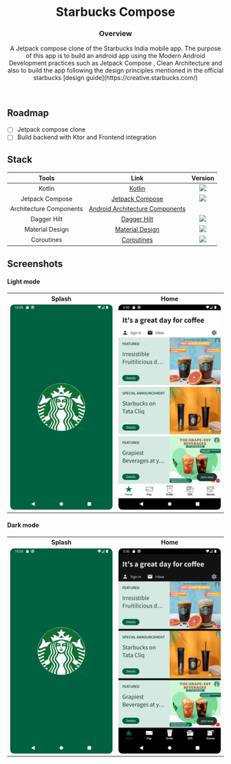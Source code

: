 <h1 align=center>Starbucks Compose</h1>

<h3 align=center>Overview</h3>
<p align=center>A Jetpack compose clone of the Starbucks India mobile app. The purpose of this app is to build an android app using the Modern Android Development practices such as Jetpack Compose , Clean Architecture and also to build the app following the design principles mentioned in the official starbucks [design guide](https://creative.starbucks.com/)</p>

<br/>

## Roadmap

- [ ] Jetpack compose clone
- [ ] Build backend with Ktor and Frontend integration

## Stack

| Tools | Link | Version |
|     :---:      |   :---: | :---:|
| Kotlin | [Kotlin](https://kotlinlang.org) | <img src="https://img.shields.io/badge/Kotlin-1.7.0-blue" /> |
| Jetpack Compose | [Jetpack Compose](https://developer.android.com/jetpack/compose) | <img src="https://img.shields.io/badge/Jetpack%20Compose-1.2.0-brightgreen" /> |
| Architecture Components | [Android Architecture Components](https://developer.android.com/topic/libraries/architecture) |  |
| Dagger Hilt | [Dagger Hilt](https://developer.android.com/training/dependency-injection/hilt-android) | <img src="https://img.shields.io/badge/Dagger%20Hilt-2.43-red" /> |
| Material Design | [Material Design](https://developer.android.com/jetpack/androidx/releases/compose-material) | <img src="https://img.shields.io/badge/Compose%20Material-1.2.0-blue" /> |
| Coroutines | [Coroutines](https://kotlinlang.org/docs/coroutines-guide.html) | <img src="https://img.shields.io/badge/Coroutines%20-1.6.0-yellow" /> |

## Screenshots

#### Light mode

<table style="width:100%">
  <tr>
    <th>Splash</th>
    <th>Home</th>
  </tr>
  <tr>
    <td><img src = "art/images/splash.png" width=240/></td>
    <td><img src = "art/images/home_light.png" width=240/></td>
  </tr>
</table>

#### Dark mode

<table style="width:100%">
  <tr>
    <th>Splash</th>
    <th>Home</th>
  </tr>
  <tr>
    <td><img src = "art/images/splash.png" width=240/></td>
    <td><img src = "art/images/home_dark.png" width=240/></td>
  </tr>
</table>
